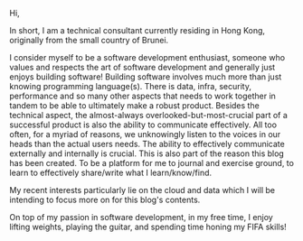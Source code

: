 Hi, 

In short, I am a technical consultant currently residing in Hong Kong, originally from the small country of Brunei.

I consider myself to be a software development enthusiast, someone who values and respects the art of software development and generally just enjoys building software! Building software involves much more than just knowing programming language(s). There is data, infra, security, performance and so many other aspects that needs to work together in tandem to be able to ultimately make a robust product. Besides the technical aspect, the almost-always overlooked-but-most-crucial part of a successful product is also the ability to communicate effectively. All too often, for a myriad of reasons, we unknowingly listen to the voices in our heads than the actual users needs. The ability to effectively communicate externally and internally is crucial. This is also part of the reason this blog has been created. To be a platform for me to journal and exercise ground, to learn to effectively share/write what I learn/know/find.

My recent interests particularly lie on the cloud and data which I will be intending to focus more on for this blog's contents.

On top of my passion in software development, in my free time, I enjoy lifting weights, playing the guitar, and spending time honing my FIFA skills!
